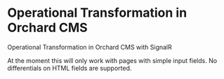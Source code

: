 Operational Transformation in Orchard CMS
=========

Operational Transformation in Orchard CMS with SignalR

At the moment this will only work with pages with simple input fields. No differentials on HTML fields are supported.
